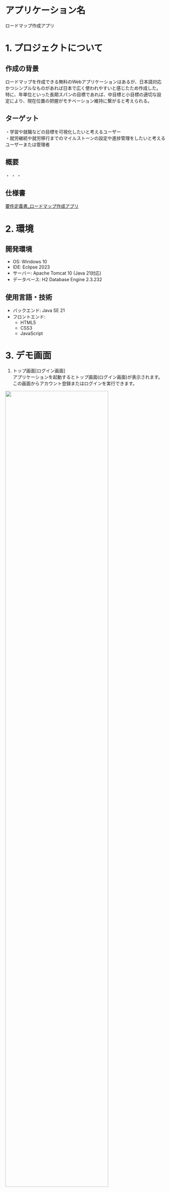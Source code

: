 # アプリケーション名
ロードマップ作成アプリ
# 1. プロジェクトについて
## 作成の背景
ロードマップを作成できる無料のWebアプリケーションはあるが、日本語対応かつシンプルなものがあれば日本で広く使われやすいと感じたため作成した。
特に、年単位といった長期スパンの目標であれば、中目標と小目標の適切な設定により、現在位置の把握がモチベーション維持に繋がると考えられる。

## ターゲット
・学習や就職などの目標を可視化したいと考えるユーザー  
・就労継続や就労移行までのマイルストーンの設定や進捗管理をしたいと考えるユーザーまたは管理者

## 概要
・
・
・

## 仕様書
[要件定義書_ロードマップ作成アプリ](要件定義書_ロードマップ作成アプリ.pdf)  

# 2. 環境
## 開発環境
- OS: Windows 10
- IDE: Eclipse 2023
- サーバー: Apache Tomcat 10 (Java 21対応)
- データベース: H2 Database Engine 2.3.232

## 使用言語・技術
- バックエンド: Java SE 21
- フロントエンド:
  - HTML5
  - CSS3
  - JavaScript

# 3. デモ画面
1. トップ画面[ログイン画面]  
アプリケーションを起動するとトップ画面(ログイン画面)が表示されます。  
この画面からアカウント登録またはログインを実行できます。
<img src="image/top.jpg" width="80%">

2. アカウント登録画面  
トップ画面から遷移できる画面で、アカウントの登録処理が可能です。  
使用済みのユーザー名は使用不可、ユーザー名およびパスワードは10文字以内で設定可能です。  
入力内容に問題がなければ登録完了画面が表示されます。  
<img src="image/register.jpg" width="80%">
<img src="image/registerOK.jpg" width="80%">

3. マイページ画面
トップ画面からログイン成功すると遷移する画面です。  
画面下側部分に、今までに作成したロードマップがユーザー単位で作成日時順で表示されます。  
ロードマップを新規作成する場合は「新規作成」ボタンを押下します。  
また、「アカウント削除」「ログアウト」ボタン押下で各々の処理が実行されます。  
<img src="image/mypage.jpg" width="80%">  

4. ロードマップ新規作成画面
ロードマップを作成するために必要最小限の情報を入力する画面です。  
ロードマップの名称、親要素および所属する子要素に関する名称、順番、子要素のタグを入力します。  
作成する親要素と子要素は必要に応じて、追加ボタンと削除ボタンで増減が可能です。  
必要情報を入力後は、「作成」ボタンを押下することで次のロードマップ表示画面に遷移します。  
※順番は作成順のため、その要素の番号になるわけではありません。  
<img src="image/newRoadmap.jpg" width="80%">  

5. ロードマップ表示画面
作成したロードマップに関して、その内容を表示する画面です。  
画面左上にはロードマップのタイトルと日時情報が表示されます。  
親要素または子要素を追加したい場合は画面右上の「親要素の追加」ボタン、「子要素を追加」ボタンで実行可能です。  
描画されている各要素をクリックすると、各々の内容を格納したモーダル画面が表示されます。  
要素の色が暗くなっている部分は、後述するステータスを「完了」とした場合を表しています。  
また、表示中のロードマップをコピーまたは削除したい場合は右上のボタンを押下することで各々実行可能です。  
「マイページ」ボタンを押下するとマイページに遷移します。  
<img src="image/roadmap.jpg" width="80%">  

6. 親要素・子要素のモーダル画面
ロードマップ表示画面にて、表示された要素をクリックすると開く画面です。  
上から、要素名・要素番号・タグ(子要素のみ)・ステータス・内容となり、ユーザーはこの画面上で内容の変更が可能です。  
内容入力後は「変更」ボタンを押下すると、変更内容が反映されたロードマップ表示画面に遷移します。  
また、要素単位で削除する場合は右上の「要素の削除」ボタンで実行可能で、削除対象が親項目の場合は子項目もあわせて削除されます。  
※内容部分は最大10000字まで入力可能
※画像1つ目は親要素、2つ目は子要素のモーダル画面
<img src="image/elementChange.jpg" width="80%">
<img src="image/elementChangeChild.jpg" width="80%">

# 4. 実行準備
## スタートファイル
アプリケーション起動(またはLoginServlet)
## 初期パスワード(デモアカウントのログイン情報)
ユーザー名："test"  
パスワード："test"  
## 手順
1. GitからZIPをダウンロードおよび解凍
2. 解凍したファイルのうち、「simpleRoadmapCreator」フォルダをEclipse2023のワークスペースに配置
3. Eclipse上で既存プロジェクトとしてインポート
4. データベースファイル「db.mv.db」を、デスクトップ上に「simpleRoadmapCreator」フォルダを作成して、その中に配置
5. 上述のスタートファイルに対してサーバーで「実行」->「サーバーで実行」(Tomcat10(Java21))

# その他
## ライセンス
このアプリケーションは以下のオープンソースライブラリを使用しています。各ライブラリは、それぞれのライセンス条項に基づいて使用しています：

1. **D3.js**
   - **著作権**: Copyright (c) 2010-2023 Mike Bostock
   - **ライセンス**: BSD 3-Clause "New" or "Revised" License
   - **詳細**: [D3.js License](https://github.com/d3/d3/blob/main/LICENSE)
   - **概要**: D3.jsはデータ駆動型ドキュメントを操作するためのJavaScriptライブラリです。

2. **Micromodal.js**
   - **著作権**: Copyright (c) 2017 Indrashish Ghosh
   - **ライセンス**: MIT License
   - **詳細**: [Micromodal.js License](https://github.com/ghosh/Micromodal/blob/master/LICENSE.md)
   - **概要**: Micromodal.jsは、シンプルで軽量なモーダルウィンドウライブラリです。

3. **gson-2.11.0**
   - **著作権**: Copyright (c) 2008 Google Inc.
   - **ライセンス**: Apache License 2.0
   - **詳細**: [gson License](https://github.com/google/gson/blob/main/LICENSE)
   - **概要**: GsonはJavaオブジェクトとJSONとの相互変換を行うライブラリです。

4. **Jackson Core (2.18.2), Jackson Annotations (2.18.2), Jackson Databind (2.18.2)**
   - **著作権**: Copyright (c) 2007- Tatu Saloranta, tatu.saloranta@iki.fi
   - **ライセンス**: Apache License 2.0
   - **詳細**: [Jackson License](https://github.com/FasterXML/jackson-databind/blob/master/LICENSE)
   - **概要**: JacksonはJavaでJSONデータを処理するための高性能なライブラリです。

5. **Jakarta Standard Tag Library (JSTL) (3.0.1), Jakarta Standard Tag Library API (3.0.0)**
   - **著作権**: Copyright (c) 2018 Oracle and/or its affiliates. All rights reserved.
   - **ライセンス**: Eclipse Public License 2.0 または GNU General Public License v2.0 with Classpath Exception
   - **詳細**: [Jakarta Standard Tag Library License](https://github.com/eclipse-ee4j/jstl-api/blob/master/LICENSE.md)
   - **概要**: JSTLはJavaServer Pages（JSP）用の標準タグライブラリです。

詳細については上記のリンクをご参照ください。

